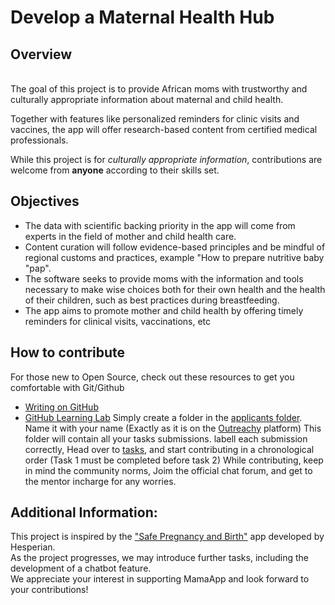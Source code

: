 # Develop a Maternal Health Hub

## Overview
<br>The goal of this project is to provide African moms with trustworthy and culturally appropriate information about maternal and child health.</br>  

Together with features like personalized reminders for clinic visits and vaccines, the app will offer research-based content from certified medical professionals.  

While this project is for *culturally appropriate information*, contributions are welcome from **anyone** according to their skills set.  


## Objectives
- The data with scientific backing priority in the app will come from experts in the field of mother and child health care.
- Content curation will follow evidence-based principles and be mindful of regional customs and practices, example "How to prepare nutritive baby "pap".
- The software seeks to provide moms with the information and tools necessary to make wise choices both for their own health and the health of their children, such as best practices during breastfeeding.
- The app aims to promote mother and child health by offering timely reminders for clinical visits, vaccinations, etc

## How to contribute  
For those new to Open Source, check out these resources to get you comfortable with Git/Github
- [Writing on GitHub](https://docs.github.com/en/github/writing-on-github/getting-started-with-writing-and-formatting-on-github/basic-writing-and-formatting-syntax#links)
- [GitHub Learning Lab](https://lab.github.com/)
Simply create a folder in the [applicants folder](https://github.com/Mboalab/MaternalHub/tree/main/May-August%202024%20applicants).
Name it with your name (Exactly as it is on the [Outreachy](https://www.outreachy.org/) platform)
This folder will contain all your tasks submissions. labell each submission correctly,
Head over to [tasks](https://github.com/Mboalab/MaternalHub/tree/main/Tasks), and start contributing in a chronological order (Task 1 must be completed before task 2)
While contributing, keep in mind the community norms, Joim the official chat forum, and get to the mentor incharge for any worries.

## Additional Information:  
This project is inspired by the ["Safe Pregnancy and Birth"](https://play.google.com/store/apps/details?id=com.urv.safepregnancy) app developed by Hesperian.  
As the project progresses, we may introduce further tasks, including the development of a chatbot feature.  
We appreciate your interest in supporting MamaApp and look forward to your contributions!
